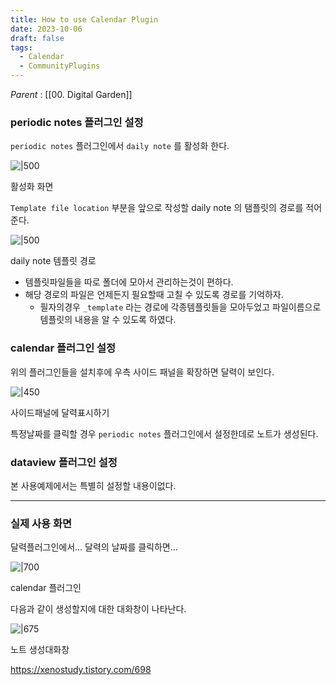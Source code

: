 ```yaml
---
title: How to use Calendar Plugin
date: 2023-10-06
draft: false
tags:
  - Calendar
  - CommunityPlugins
---
```

*Parent*  :  [[00. Digital Garden]]

### periodic notes 플러그인 설정

`periodic notes` 플러그인에서 `daily note` 를 활성화 한다.

![|500](https://blog.kakaocdn.net/dn/0iDra/btruYSLmJZ2/pVIBjtleDulmC6Xxm71GU1/img.png)

활성화 화면

`Template file location` 부분을 앞으로 작성할 daily note 의 탬플릿의 경로를 적어준다.

![|500](https://blog.kakaocdn.net/dn/AU56k/btruTiksJJX/qyWEbW1SwLsfdDg8tN0Ed1/img.png)

daily note 템플릿 경로

- 템플릿파일들을 따로 폴더에 모아서 관리하는것이 편하다.
- 해당 경로의 파일은 언제든지 필요할때 고칠 수 있도록 경로를 기억하자.
    - 필자의경우 `_template` 라는 경로에 각종템플릿들을 모아두었고 파일이름으로 템플릿의 내용을 알 수 있도록 하였다.

### calendar 플러그인 설정

위의 플러그인들을 설치후에 우측 사이드 패널을 확장하면 달력이 보인다.

![|450](https://blog.kakaocdn.net/dn/xh60s/btruYTXMKhE/R5QHY4Dwmzx7tW7yMrmGr0/img.png)

사이드패널에 달력표시하기

특정날짜를 클릭할 경우 `periodic notes` 플러그인에서 설정한데로 노트가 생성된다.

### dataview 플러그인 설정

본 사용예제에서는 특별히 설정할 내용이없다.

---

### 실제 사용 화면

달력플러그인에서... 달력의 날짜를 클릭하면...

![|700](https://blog.kakaocdn.net/dn/mxJus/btruVLzKppa/e17noEF8D4qVTaZb2ZqGt1/img.png)

calendar 플러그인

다음과 같이 생성할지에 대한 대화창이 나타난다.

![|675](https://blog.kakaocdn.net/dn/BYabn/btruYTDwUct/3ZaTFTJYvlYKBTqRoGuG31/img.png)

노트 생성대화창


https://xenostudy.tistory.com/698
